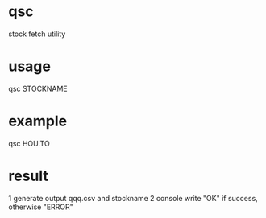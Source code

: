 # qsc


stock fetch utility

# usage
qsc STOCKNAME

# example

qsc HOU.TO

# result

1 generate output qqq.csv and stockname 
2 console write "OK" if success, otherwise "ERROR"
